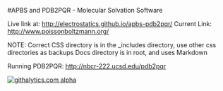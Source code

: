 #APBS and PDB2PQR - Molecular Solvation Software

Live link at: http://electrostatics.github.io/apbs-pdb2pqr/
Current Link: http://www.poissonboltzmann.org/

NOTE: Correct CSS directory is in the _includes directory, use other css directories as backups
Docs directory is in root, and uses Markdown

Running PDB2PQR: http://nbcr-222.ucsd.edu/pdb2pqr

[![githalytics.com alpha](https://cruel-carlota.pagodabox.com/faf7ac19608b10a3ef5b797f3c2d78a6 "githalytics.com")](http://githalytics.com/electrostatics.github.io/apbs-pdb2pqr)